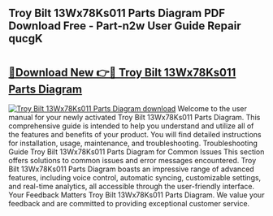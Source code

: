 ## Troy Bilt 13Wx78Ks011 Parts Diagram PDF Download Free - Part-n2w User Guide Repair qucgK

# <h2><a href="http://dfqiz1c.blite.top/?on=Troy+Bilt+13Wx78Ks011+Parts+Diagram">🔗Download New 👉🔴 Troy Bilt 13Wx78Ks011 Parts Diagram</a></h2>

[![Troy Bilt 13Wx78Ks011 Parts Diagram download](https://i.imgur.com/lujVjoI.png)](http://dfqiz1c.blite.top/?on=Troy+Bilt+13Wx78Ks011+Parts+Diagram)
Welcome to the user manual for your newly activated Troy Bilt 13Wx78Ks011 Parts Diagram. This comprehensive guide is intended to help you understand and utilize all of the features and benefits of your product. You will find detailed instructions for installation, usage, maintenance, and troubleshooting. Troubleshooting Guide Troy Bilt 13Wx78Ks011 Parts Diagram for Common Issues This section offers solutions to common issues and error messages encountered. Troy Bilt 13Wx78Ks011 Parts Diagram boasts an impressive range of advanced features, including voice control, automatic syncing, customizable settings, and real-time analytics, all accessible through the user-friendly interface. Your Feedback Matters Troy Bilt 13Wx78Ks011 Parts Diagram. We value your feedback and are committed to providing exceptional customer service.
